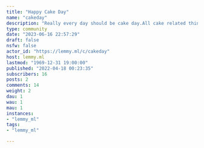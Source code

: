 ```yaml
---
title: "Happy Cake Day" 
name: "cakeday"
description: "Really every day should be cake day.All cake related things are welcome here, but particularly cake-day shout outs."
type: community
date: "2023-06-16 22:57:29"
draft: false
nsfw: false
actor_id: "https://lemmy.ml/c/cakeday"
host: lemmy.ml
lastmod: "1969-12-31 19:00:00"
published: "2022-04-18 00:23:35"
subscribers: 16
posts: 2
comments: 14
weight: 2
dau: 1
wau: 1
mau: 1
instances:
- "lemmy_ml"
tags: 
- "lemmy_ml"

---
```

